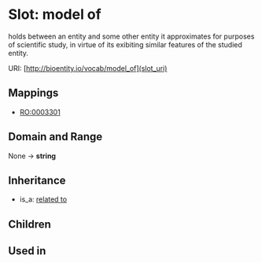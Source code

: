 # Slot: model of


holds between an entity and some other entity it approximates for purposes of scientific study, in virtue of its exibiting similar features of the studied entity.

URI: [http://bioentity.io/vocab/model_of](slot_uri)
## Mappings

 * [RO:0003301](http://purl.obolibrary.org/obo/RO_0003301)
## Domain and Range

None -> **string**
## Inheritance

 *  is_a: [related to](related_to.md)
## Children

## Used in

